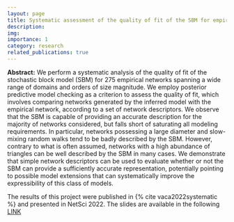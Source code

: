 ```yaml
---
layout: page
title: Systematic assessment of the quality of fit of the SBM for empirical network data
description: 
img: 
importance: 1
category: research
related_publications: true
---
```


**Abstract:** We perform a systematic analysis of the quality of fit of the
  stochastic block model (SBM) for 275 empirical networks spanning a
  wide range of domains and orders of size magnitude. We employ
  posterior predictive model checking as a criterion to assess the
  quality of fit, which involves comparing networks generated by the
  inferred model with the empirical network, according to a set of
  network descriptors. We observe that the SBM is capable of providing
  an accurate description for the majority of networks considered, but
  falls short of saturating all modeling requirements. In particular,
  networks possessing a large diameter and slow-mixing random walks tend
  to be badly described by the SBM. However, contrary to what is often
  assumed, networks with a high abundance of triangles can be well
  described by the SBM in many cases. We demonstrate that simple network
  descriptors can be used to evaluate whether or not the SBM can provide
  a sufficiently accurate representation, potentially pointing to
  possible model extensions that can systematically improve the
  expressibility of this class of models.

The results of this project were published in {% cite vaca2022systematic %} and presented in NetSci 2022. The slides are available in the following <a href="/assets/pdf/Vaca_slides_NetSci_2022.pdf">LINK</a> <br>

